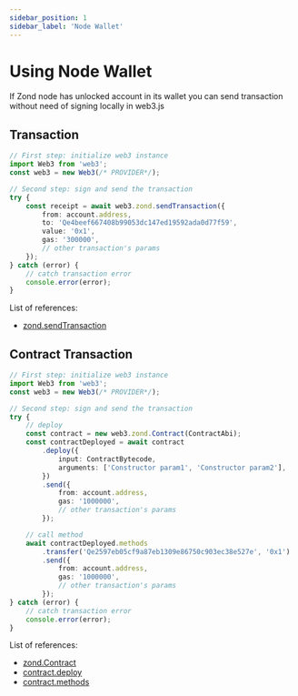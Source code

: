 ```yaml
---
sidebar_position: 1
sidebar_label: 'Node Wallet'
---
```


# Using Node Wallet

If Zond node has unlocked account in its wallet you can send transaction without need of signing locally in web3.js

## Transaction

```ts
// First step: initialize web3 instance
import Web3 from 'web3';
const web3 = new Web3(/* PROVIDER*/);

// Second step: sign and send the transaction
try {
	const receipt = await web3.zond.sendTransaction({
		from: account.address,
		to: 'Qe4beef667408b99053dc147ed19592ada0d77f59',
		value: '0x1',
		gas: '300000',
		// other transaction's params
	});
} catch (error) {
	// catch transaction error
	console.error(error);
}
```

List of references:

-   [zond.sendTransaction](/api/web3-zond/class/Web3Zond#sendTransaction)

## Contract Transaction

```ts
// First step: initialize web3 instance
import Web3 from 'web3';
const web3 = new Web3(/* PROVIDER*/);

// Second step: sign and send the transaction
try {
	// deploy
	const contract = new web3.zond.Contract(ContractAbi);
	const contractDeployed = await contract
		.deploy({
			input: ContractBytecode,
			arguments: ['Constructor param1', 'Constructor param2'],
		})
		.send({
			from: account.address,
			gas: '1000000',
			// other transaction's params
		});

	// call method
	await contractDeployed.methods
		.transfer('Qe2597eb05cf9a87eb1309e86750c903ec38e527e', '0x1')
		.send({
			from: account.address,
			gas: '1000000',
			// other transaction's params
		});
} catch (error) {
	// catch transaction error
	console.error(error);
}
```

List of references:

-   [zond.Contract](/api/web3-zond-contract/class/Contract)
-   [contract.deploy](/api/web3-zond-contract/class/Contract#deploy)
-   [contract.methods](/api/web3-zond-contract/class/Contract#methods)
